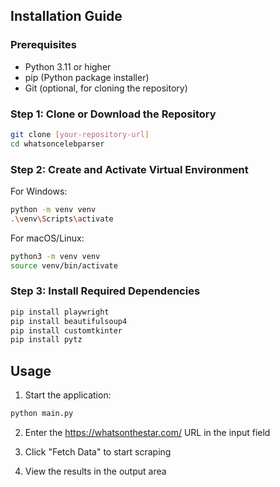 ## Installation Guide

### Prerequisites

- Python 3.11 or higher
- pip (Python package installer)
- Git (optional, for cloning the repository)

### Step 1: Clone or Download the Repository

```bash
git clone [your-repository-url]
cd whatsoncelebparser
```

### Step 2: Create and Activate Virtual Environment

For Windows:
```bash
python -m venv venv
.\venv\Scripts\activate
```

For macOS/Linux:
```bash
python3 -m venv venv
source venv/bin/activate
```

### Step 3: Install Required Dependencies

```bash
pip install playwright
pip install beautifulsoup4
pip install customtkinter
pip install pytz
```
## Usage

1. Start the application:
```bash
python main.py
```

2. Enter the https://whatsonthestar.com/ URL in the input field

3. Click "Fetch Data" to start scraping

4. View the results in the output area
